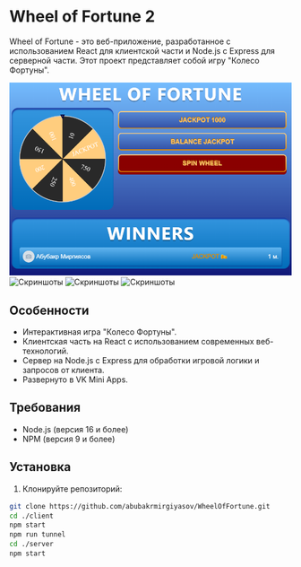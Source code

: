 # Wheel of Fortune 2

Wheel of Fortune - это веб-приложение, разработанное с использованием React для клиентской части и Node.js с Express для серверной части. Этот проект представляет собой игру "Колесо Фортуны".


![Скриншоты](images/first.png)
![Скриншоты](screenshots/second.png)
![Скриншоты](screenshots/res.png)
![Скриншоты](screenshots/mobile.png)

## Особенности

- Интерактивная игра "Колесо Фортуны".
- Клиентская часть на React с использованием современных веб-технологий.
- Сервер на Node.js с Express для обработки игровой логики и запросов от клиента.
- Развернуто в VK Mini Apps.

## Требования

- Node.js (версия 16 и более)
- NPM (версия 9 и более)

## Установка

1. Клонируйте репозиторий:

```bash
git clone https://github.com/abubakrmirgiyasov/WheelOfFortune.git
cd ./client
npm start
npm run tunnel
cd ./server
npm start